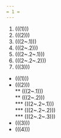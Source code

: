 ```yaml
---  
= 1 =
---  
```


1. (((1)))  
1. (((2)))  
11. (((2~.1)))  
11. (((2~.2)))  
111. (((2~.2~.1)))  
111. (((2~.2~.2)))  
1. (((3)))  
* (((1)))  
* (((2)))  
** (((2~.1)))  
** (((2~.2)))  
*** (((2~.2~.1)))  
*** (((2~.2~.2)))  
*** (((2~.2~.3)))  
* (((3)))  
* (((4)))  

